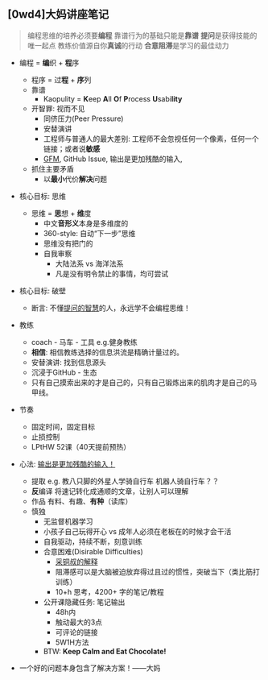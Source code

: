 ## [0wd4]大妈讲座笔记

> 编程思维的培养必须要**编程**
> 靠谱行为的基础只能是**靠谱**
> **提问**是获得技能的唯一起点
> 教练价值源自你**真诚**的行动
> **合意阻滞**是学习的最佳动力

* 编程 = **编**织 + **程**序
  * 程序 = 过**程** + **序**列 
  * 靠谱
	  * Kaopulity = **K**eep **A**ll **O**f **P**rocess **U**sabi**lity**
  * 开智罪: 视而不见
	  * 同侪压力(Peer Pressure)
     * 安替演讲
     * 工程师与普通人的最大差别: 工程师不会忽视任何一个像素，任何一个链接；或者说**敏感**
     * [GFM](https://help.github.com/articles/github-flavored-markdown/), GitHub Issue, 输出是更加残酷的输入, 
  * 抓住主要矛盾
	  * 以**最小**代价**解决**问题
* 核心目标: 思维
  * 思维 = **思**想 + **维**度
	  * 中文**音形义**本身是多维度的
	  * 360-style: 自动“下一步”思维
	  * 思维没有把门的
	  * 自我审察
		  * 大陆法系 vs 海洋法系
		  * 凡是没有明令禁止的事情，均可尝试
* 核心目标: 破壁
  * 断言: 不懂[提问的智慧](http://doc.zengrong.net/smart-questions/cn.html)的人，永远学不会编程思维！
* 教练
    * coach - 马车 - 工具 e.g.健身教练
    * **相信**: 相信教练选择的信息洪流是精确计量过的。
    * 安替演讲: 找到信息源头
    * 沉浸于GitHub - 生态
    * 只有自己摸索出来的才是自己的，只有自己锻炼出来的肌肉才是自己的马甲线。
* 节奏
  * 固定时间，固定目标
  * 止损控制
  * LPtHW 52课（40天提前预热）
* 心法: [输出是更加残酷的输入！](http://mp.weixin.qq.com/s?__biz=MzA4ODM4ODQ3MQ==&mid=206579206&idx=1&sn=39bd9c2656b9296376292b744a9f3159)
  * 提取 e.g. 教八只脚的外星人学骑自行车 机器人骑自行车？？
  * **反**编译 将速记转化成通顺的文章，让别人可以理解
  * 作品 有料、有趣、**有种**（读库）
  * 慎独
	  * 无监督机器学习
	  * 小孩子自己玩得开心 vs 成年人必须在老板在的时候才会干活
	  * 自我驱动，持续不断，刻意训练
	* 合意困难(Disirable Difficulties)
	  * [采铜叔的解释](http://www.eopenmind.com/news/talk/The-Common-Sense-and-Anti-Sence-In-Learing.html)
	  * 阻滞感可以是大脑被迫放弃得过且过的惯性，突破当下（类比筋打训练）
	  * 10+h 思考，4200+ 字的笔记/教程
	* 公开课隐藏任务: 笔记输出
	  * 48h内
	  * 触动最大的3点
	  * 可评论的链接
	  * 5W1H方法
	* BTW: **Keep Calm and Eat Chocolate!**
	
	
* 一个好的问题本身包含了解决方案！——大妈


